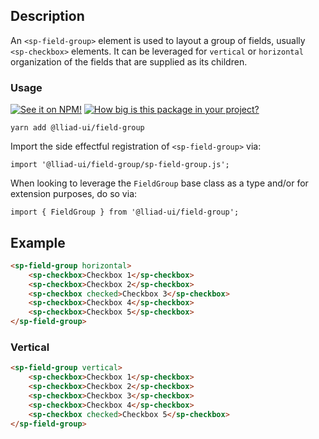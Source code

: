 ## Description

An `<sp-field-group>` element is used to layout a group of fields, usually `<sp-checkbox>` elements. It can be leveraged for `vertical` or `horizontal` organization of the fields that are supplied as its children.

### Usage

[![See it on NPM!](https://img.shields.io/npm/v/@lliad-ui/field-group?style=for-the-badge)](https://www.npmjs.com/package/@lliad-ui/field-group)
[![How big is this package in your project?](https://img.shields.io/bundlephobia/minzip/@lliad-ui/field-group?style=for-the-badge)](https://bundlephobia.com/result?p=@lliad-ui/field-group)

```
yarn add @lliad-ui/field-group
```

Import the side effectful registration of `<sp-field-group>` via:

```
import '@lliad-ui/field-group/sp-field-group.js';
```

When looking to leverage the `FieldGroup` base class as a type and/or for extension purposes, do so via:

```
import { FieldGroup } from '@lliad-ui/field-group';
```

## Example

```html
<sp-field-group horizontal>
    <sp-checkbox>Checkbox 1</sp-checkbox>
    <sp-checkbox>Checkbox 2</sp-checkbox>
    <sp-checkbox checked>Checkbox 3</sp-checkbox>
    <sp-checkbox>Checkbox 4</sp-checkbox>
    <sp-checkbox>Checkbox 5</sp-checkbox>
</sp-field-group>
```

### Vertical

```html
<sp-field-group vertical>
    <sp-checkbox>Checkbox 1</sp-checkbox>
    <sp-checkbox>Checkbox 2</sp-checkbox>
    <sp-checkbox>Checkbox 3</sp-checkbox>
    <sp-checkbox>Checkbox 4</sp-checkbox>
    <sp-checkbox checked>Checkbox 5</sp-checkbox>
</sp-field-group>
```
